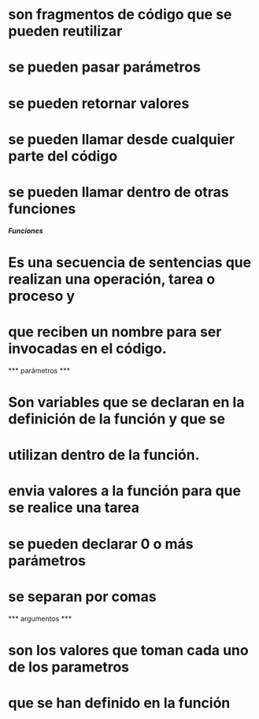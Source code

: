 # son fragmentos de código que se pueden reutilizar
# se pueden pasar parámetros
# se pueden retornar valores
# se pueden llamar desde cualquier parte del código
# se pueden llamar dentro de otras funciones

***Funciones***
# Es una secuencia de sentencias que realizan una operación, tarea o proceso y 
# que reciben un nombre para ser invocadas en el código.

*** parámetros ***
# Son variables que se declaran en la definición de la función y que se
# utilizan dentro de la función.
# envia valores a la función para que se realice una tarea
# se pueden declarar 0 o más parámetros
# se separan por comas

*** argumentos ***
# son los valores que toman cada uno de los parametros
# que se han definido en la función
